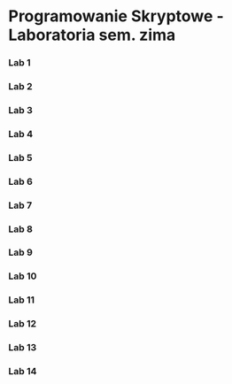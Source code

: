 # Programowanie Skryptowe - Laboratoria sem. zima

### Lab 1

### Lab 2

### Lab 3

### Lab 4

### Lab 5

### Lab 6

### Lab 7

### Lab 8

### Lab 9

### Lab 10

### Lab 11

### Lab 12

### Lab 13

### Lab 14
